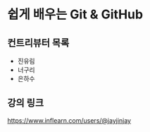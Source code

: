 # 쉽게 배우는 Git & GitHub

## 컨트리뷰터 목록

- 진유림
- 너구리
- 은하수

## 강의 링크
https://www.inflearn.com/users/@jayjinjay